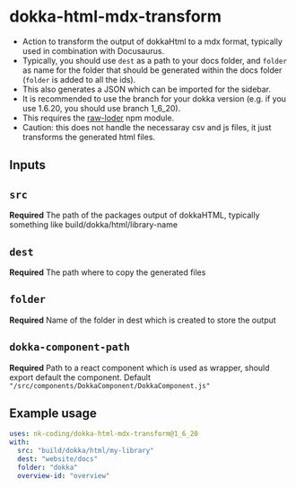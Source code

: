 # dokka-html-mdx-transform

- Action to transform the output of dokkaHtml to a mdx format, typically used in combination  with Docusaurus.
- Typically, you should use `dest` as a path to your docs folder, and `folder` as name for the folder that should be generated within the docs folder (`folder` is added to all the ids).
- This also generates a JSON which can be imported for the sidebar.
-  It is recommended to use the branch for your dokka version (e.g. if you use 1.6.20, you should use branch 1_6_20).
- This requires the [raw-loder](https://www.npmjs.com/package/raw-loader) npm module.
- Caution: this does not handle the necessaray csv and js files, it just transforms the generated html files.

## Inputs

## `src`

**Required** The path of the packages output of dokkaHTML, typically something like build/dokka/html/library-name

## `dest`

**Required** The path where to copy the generated files

## `folder`

**Required** Name of the folder in dest which is created to store the output

## `dokka-component-path`

**Required** Path to a react component which is used as wrapper, should export default the component. Default `"/src/components/DokkaComponent/DokkaComponent.js"`

## Example usage

```yml
uses: nk-coding/dokka-html-mdx-transform@1_6_20
with:
  src: "build/dokka/html/my-library"
  dest: "website/docs"
  folder: "dokka"
  overview-id: "overview"
```